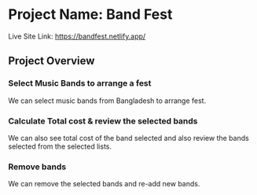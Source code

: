 # Project Name: Band Fest

Live Site Link: https://bandfest.netlify.app/

## Project Overview

### Select Music Bands to arrange a fest
We can select music bands from Bangladesh to arrange fest.

### Calculate Total cost & review the selected bands
We can also see total cost of the band selected and also review the bands selected from the selected lists.

### Remove bands
We can remove the selected bands and re-add new bands. 
